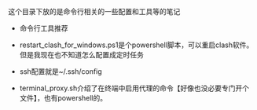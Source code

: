 这个目录下放的是命令行相关的一些配置和工具等的笔记

- 命令行工具推荐

- restart_clash_for_windows.ps1是个powershell脚本，可以重启clash软件。但是我现在也不知道怎么配置成定时任务

- ssh配置就是~/.ssh/config

- terminal_proxy.sh介绍了在终端中启用代理的命令【好像也没必要专门开个文件】，也有powershell的。

